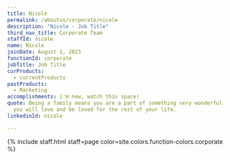 ```yaml
---
title: Nicole
permalink: /aboutus/corporate/nicole
description: "Nicole - Job Title"
third_nav_title: Corporate Team
staffId: nicole
name: Nicole
joinDate: August 1, 2023
functionId: corporate
jobTitle: Job Title
curProducts:
  - currentProducts
pastProducts:
  - Marketing
accomplishments: i'm new, watch this space!
quote: Being a family means you are a part of something very wonderful. It means
  you will love and be loved for the rest of your life.
linkedinId: nicole

---
```


{% include staff.html staff=page color=site.colors.function-colors.corporate %}
